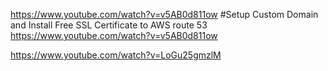 https://www.youtube.com/watch?v=v5AB0d811ow
#Setup Custom Domain and Install Free SSL Certificate to AWS route 53
https://www.youtube.com/watch?v=v5AB0d811ow

https://www.youtube.com/watch?v=LoGu25gmzlM
